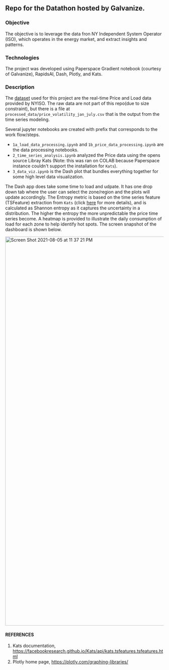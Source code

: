 ## Repo for the Datathon hosted by Galvanize. 

### Objective
The objective is to leverage the data fron NY Independent System Operator (ISO), which operates in the energy market, and extract insights and patterns.

### Technologies
The project was developed using Paperspace Gradient notebook (courtesy of Galvanize), RapidsAI, Dash, Plotly, and Kats.

### Description
The [dataset](https://www.nyiso.com/energy-market-operational-data) used for this project are the real-time Price and Load data provided by NYISO. The raw data are not part of this repo(due to size constraint), but there is a file at `processed_data/price_volatility_jan_july.csv` that is the output from the time series modeling. 

Several jupyter notebooks are created with prefix that corresponds to the work flow/steps.

- `1a_load_data_processing.ipynb` and `1b_price_data_processing.ipynb` are the data processing notebooks.
- `2_time_series_analysis.ipynb` analyzed the Price data using the opens source Libray Kats (Note: this was ran on COLAB because Paperspace instance couldn't support the installation for `Kats`).
- `3_data_viz.ipynb` is the Dash plot that bundles everything together for some high level data visualization.

The Dash app does take some time to load and udpate. It has one drop down tab where the user can select the zone/region and the plots will update accordingly. The Entropy metric is based on the time series feature (TSFeature) extraction from `Kats` (click [here](https://github.com/facebookresearch/Kats) for more details), and is calculated as Shannon entropy as it captures the uncertainty in a distribution. The higher the entropy the more unpredictable the price time series become. A heatmap is provided to illustrate the daily consumption of load for each zone to help identify hot spots. The screen snapshot of the dashboard is shown below.

<img width="1231" alt="Screen Shot 2021-08-05 at 11 37 21 PM" src="https://user-images.githubusercontent.com/7095892/128461742-11c0caa2-7694-4666-bced-3807da152377.png">

#### REFERENCES
1. Kats documentation, https://facebookresearch.github.io/Kats/api/kats.tsfeatures.tsfeatures.html
2. Plotly home page, https://plotly.com/graphing-libraries/
